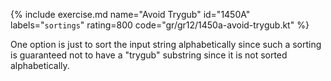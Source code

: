 {% include exercise.md name="Avoid Trygub" id="1450A" labels="`sortings`" rating=800 code="gr/gr12/1450a-avoid-trygub.kt" %}

One option is just to sort the input string alphabetically since such a sorting is guaranteed not to have a "trygub" substring since it is not sorted alphabetically.
